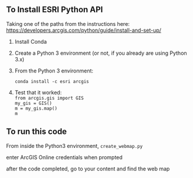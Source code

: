 ## To Install ESRI Python API

Taking one of the paths from the instructions here: https://developers.arcgis.com/python/guide/install-and-set-up/


1. Install Conda

2. Create a Python 3 environment (or not, if you already are using Python 3.x)

3. From the Python 3 environment:

    `conda install -c esri arcgis`

4. Test that it worked:
    <br/>`from arcgis.gis import GIS`
    <br/>`my_gis = GIS()`
    <br/>`m = my_gis.map()`
    <br/>`m`
    
    
## To run this code
From inside the Python3 environment, 
`create_webmap.py`

enter ArcGIS Online credentials when prompted

after the code completed, go to your content and find the web map
